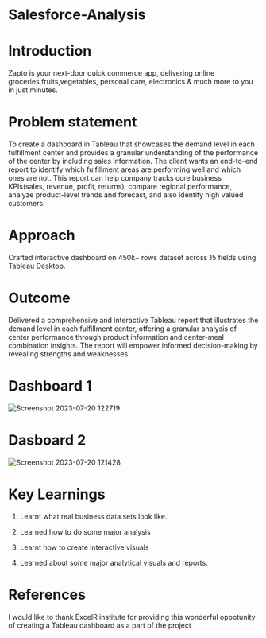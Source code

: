 # Salesforce-Analysis
# Introduction
Zapto is your next-door quick commerce app, delivering online groceries,fruits,vegetables, personal care, electronics & much more to you in just minutes.
# Problem statement
To create a dashboard in Tableau that showcases the demand level in each fulfillment center and provides a granular understanding of the performance of the center by including sales information. The client wants an end-to-end report to identify which fulfillment areas are performing well and which ones are not. This report can help company tracks core business KPIs(sales, revenue, profit, returns), compare regional performance, analyze product-level trends and forecast, and also identify high valued customers.
# Approach
Crafted interactive dashboard on 450k+ rows dataset across 15 fields using Tableau Desktop.
# Outcome
Delivered a comprehensive and interactive Tableau report that illustrates the demand level in each fulfillment center, offering a granular analysis of center performance through product information and center-meal combination insights. The report will empower informed decision-making by revealing strengths and weaknesses.

# Dashboard 1
![Screenshot 2023-07-20 122719](https://github.com/Vijayselvasingh/Zapto-Analytics/assets/137477443/14c198a6-f458-475b-977b-97ed73f5c50d)
# Dasboard 2
![Screenshot 2023-07-20 121428](https://github.com/Vijayselvasingh/Zapto-Analytics/assets/137477443/9d2ef494-cc58-4212-8cca-e37006edbb81)

# Key Learnings
1. Learnt what real business data sets look like.

2. Learned how to do some major analysis
3. Learnt how to create interactive visuals
5. Learned about some major analytical visuals and reports.
# References
I would like to thank ExcelR institute for providing this wonderful oppotunity of creating a Tableau dashboard as a part of the project


